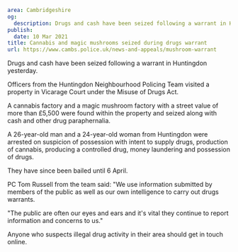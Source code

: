 ```yaml
area: Cambridgeshire
og:
  description: Drugs and cash have been seized following a warrant in Huntingdon yesterday.
publish:
  date: 10 Mar 2021
title: Cannabis and magic mushrooms seized during drugs warrant
url: https://www.cambs.police.uk/news-and-appeals/mushroom-warrant
```

Drugs and cash have been seized following a warrant in Huntingdon yesterday.

Officers from the Huntingdon Neighbourhood Policing Team visited a property in Vicarage Court under the Misuse of Drugs Act.

A cannabis factory and a magic mushroom factory with a street value of more than £5,500 were found within the property and seized along with cash and other drug paraphernalia.

A 26-year-old man and a 24-year-old woman from Huntingdon were arrested on suspicion of possession with intent to supply drugs, production of cannabis, producing a controlled drug, money laundering and possession of drugs.

They have since been bailed until 6 April.

PC Tom Russell from the team said: "We use information submitted by members of the public as well as our own intelligence to carry out drugs warrants.

"The public are often our eyes and ears and it's vital they continue to report information and concerns to us."

Anyone who suspects illegal drug activity in their area should get in touch online.
